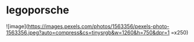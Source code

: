 # legoporsche

![image](https://images.pexels.com/photos/1563356/pexels-photo-1563356.jpeg?auto=compress&cs=tinysrgb&w=1260&h=750&dpr=1 =x250)
